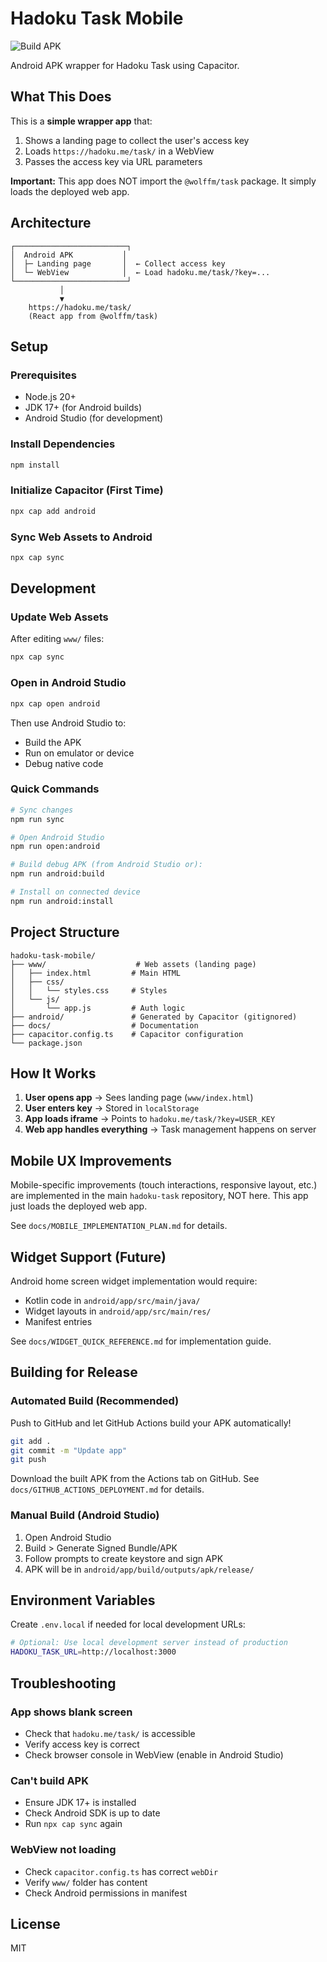 # Hadoku Task Mobile

![Build APK](https://github.com/YOUR_USERNAME/hadoku-task-mobile/actions/workflows/build-apk.yml/badge.svg)

Android APK wrapper for Hadoku Task using Capacitor.

## What This Does

This is a **simple wrapper app** that:
1. Shows a landing page to collect the user's access key
2. Loads `https://hadoku.me/task/` in a WebView
3. Passes the access key via URL parameters

**Important:** This app does NOT import the `@wolffm/task` package. It simply loads the deployed web app.

## Architecture

```
┌─────────────────────────┐
│  Android APK           │
│  ├─ Landing page       │  ← Collect access key
│  └─ WebView            │  ← Load hadoku.me/task/?key=...
└─────────────────────────┘
           │
           ▼
    https://hadoku.me/task/
    (React app from @wolffm/task)
```

## Setup

### Prerequisites

- Node.js 20+
- JDK 17+ (for Android builds)
- Android Studio (for development)

### Install Dependencies

```bash
npm install
```

### Initialize Capacitor (First Time)

```bash
npx cap add android
```

### Sync Web Assets to Android

```bash
npx cap sync
```

## Development

### Update Web Assets

After editing `www/` files:

```bash
npx cap sync
```

### Open in Android Studio

```bash
npx cap open android
```

Then use Android Studio to:
- Build the APK
- Run on emulator or device
- Debug native code

### Quick Commands

```bash
# Sync changes
npm run sync

# Open Android Studio
npm run open:android

# Build debug APK (from Android Studio or):
npm run android:build

# Install on connected device
npm run android:install
```

## Project Structure

```
hadoku-task-mobile/
├── www/                    # Web assets (landing page)
│   ├── index.html         # Main HTML
│   ├── css/
│   │   └── styles.css     # Styles
│   └── js/
│       └── app.js         # Auth logic
├── android/               # Generated by Capacitor (gitignored)
├── docs/                  # Documentation
├── capacitor.config.ts    # Capacitor configuration
└── package.json
```

## How It Works

1. **User opens app** → Sees landing page (`www/index.html`)
2. **User enters key** → Stored in `localStorage`
3. **App loads iframe** → Points to `hadoku.me/task/?key=USER_KEY`
4. **Web app handles everything** → Task management happens on server

## Mobile UX Improvements

Mobile-specific improvements (touch interactions, responsive layout, etc.) are implemented in the main `hadoku-task` repository, NOT here. This app just loads the deployed web app.

See `docs/MOBILE_IMPLEMENTATION_PLAN.md` for details.

## Widget Support (Future)

Android home screen widget implementation would require:
- Kotlin code in `android/app/src/main/java/`
- Widget layouts in `android/app/src/main/res/`
- Manifest entries

See `docs/WIDGET_QUICK_REFERENCE.md` for implementation guide.

## Building for Release

### Automated Build (Recommended)

Push to GitHub and let GitHub Actions build your APK automatically!

```bash
git add .
git commit -m "Update app"
git push
```

Download the built APK from the Actions tab on GitHub. See `docs/GITHUB_ACTIONS_DEPLOYMENT.md` for details.

### Manual Build (Android Studio)

1. Open Android Studio
2. Build > Generate Signed Bundle/APK
3. Follow prompts to create keystore and sign APK
4. APK will be in `android/app/build/outputs/apk/release/`

## Environment Variables

Create `.env.local` if needed for local development URLs:

```bash
# Optional: Use local development server instead of production
HADOKU_TASK_URL=http://localhost:3000
```

## Troubleshooting

### App shows blank screen
- Check that `hadoku.me/task/` is accessible
- Verify access key is correct
- Check browser console in WebView (enable in Android Studio)

### Can't build APK
- Ensure JDK 17+ is installed
- Check Android SDK is up to date
- Run `npx cap sync` again

### WebView not loading
- Check `capacitor.config.ts` has correct `webDir`
- Verify `www/` folder has content
- Check Android permissions in manifest

## License

MIT
